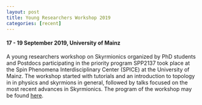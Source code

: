 ```yaml
---
layout: post
title: Young Researchers Workshop 2019
categories: [recent]
---
```


#### 17 - 19 September 2019, University of Mainz

A young researchers workshop on Skyrmionics organized by PhD students and Postdocs participating in the priority program SPP2137 took place at the Spin Phenomena Interdisciplinary Center (SPICE) at the University of Mainz. The workshop started with tutorials and an introduction to topology in in physics and skyrmions in general, followed by talks focused on the most recent advances in Skyrmionics. The program of the workshop may be found [here](https://www.spice.uni-mainz.de/spp_program/).

